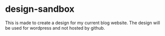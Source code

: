 # design-sandbox
This is made to create a design for my current blog website. 
The design will be used for wordpress and not hosted by github. 

